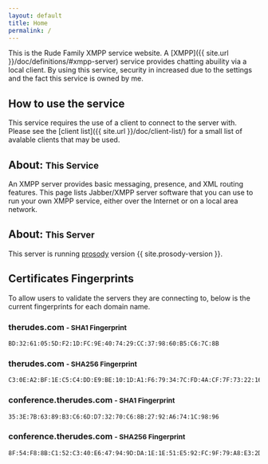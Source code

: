 ```yaml
---
layout: default
title: Home
permalink: /
---
```


This is the Rude Family XMPP service website.  A [XMPP]({{ site.url }}/doc/definitions/#xmpp-server) service provides chatting abuility via a local client.  By using this service, security in increased due to the settings and the fact this service is owned by me.

## How to use the service

This service requires the use of a client to connect to the server with.  Please see the [client list]({{ site.url }}/doc/client-list/) for a small list of avalable clients that may be used.

## About: <small> This Service</small>

An XMPP server provides basic messaging, presence, and XML routing features. This page lists Jabber/XMPP server software that you can use to run your own XMPP service, either over the Internet or on a local area network.

## About: <small> This Server</small>

This server is running [prosody](https://prosody.im) version {{ site.prosody-version }}. 

## Certificates Fingerprints

To allow users to validate the servers they are connecting to, below is the current fingerprints for each domain name.

### therudes.com <small> - SHA1 Fingerprint</small>

    BD:32:61:05:5D:F2:1D:FC:9E:40:74:29:CC:37:98:60:B5:C6:7C:8B 

### therudes.com <small> - SHA256 Fingerprint</small>

    C3:0E:A2:BF:1E:C5:C4:DD:E9:BE:10:1D:A1:F6:79:34:7C:FD:4A:CF:7F:73:22:16:CA:DC:F5:4C:59:A7:F8:1D

### conference.therudes.com <small> - SHA1 Fingerprint</small>

    35:3E:7B:63:89:B3:C6:6D:D7:32:70:C6:8B:27:92:A6:74:1C:98:96

### conference.therudes.com <small> - SHA256 Fingerprint</small>

    8F:54:F8:8B:C1:52:C3:40:E6:47:94:9D:DA:1E:1E:51:E5:92:FC:9F:79:A8:E3:2D:2E:84:1D:FC:F2:8B:7A:AD

